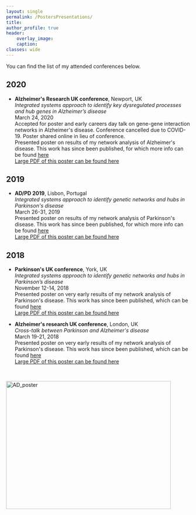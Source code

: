 ```yaml
---
layout: single
permalink: /PostersPresentations/
title: 
author_profile: true
header:
    overlay_image:
    caption:
classes: wide
---
```


You can find the list of my attended conferences below.



## 2020
* **Alzheimer's Research UK conference**, Newport, UK  
*Integrated systems approach to identify key dysregulated processes and hub genes in Alzheimer’s disease*  
March 24, 2020  
Accepted for poster and early careers day talk on gene-gene interaction networks in Alzheimer's disease. Conference cancelled due to COVID-19. Poster shared online in lieu of conference.  
Presented poster on results of my network analysis of Alzheimer's disease. This work has since been published, for which more info can be found [here](http://jackkelly75.github.io/assets/docs/publications/aging_preprint.pdf)  
[Large PDF of this poster can be found here](http://jackkelly75.github.io/assets/posters/ARUK2020.pdf)

## 2019
* **AD/PD 2019**, Lisbon, Portugal  
*Integrated systems approach to identify genetic networks and hubs in Parkinson's disease*  
March 26-31, 2019  
Presented poster on results of my network analysis of Parkinson's disease. This work has since been published, for which more info can be found [here](http://jackkelly75.github.io/assets/docs/publications/aging_preprint.pdf)  
[Large PDF of this poster can be found here](http://jackkelly75.github.io/assets/posters/ADPD2019.pdf)


## 2018
* **Parkinson's UK conference**, York, UK  
*Integrated systems approach to identify genetic networks and hubs in Parkinson’s disease*  
November 12-14, 2018  
Presented poster on very early results of my network analysis of Parkinson's disease. This work has since been published, which can be found [here](https://rdcu.be/bsWLL)  
[Large PDF of this poster can be found here](http://jackkelly75.github.io/assets/posters/PDUK2018.pdf)

* **Alzheimer's research UK conference**, London, UK  
*Cross-talk between Parkinson and Alzheimer's disease*  
March 19-21, 2018  
Presented poster on very early results of my network analysis of Parkinson's disease. This work has since been published, which can be found [here](https://rdcu.be/bsWLL)  
[Large PDF of this poster can be found here](http://jackkelly75.github.io/assets/posters/ARUK2018.pdf)


&nbsp; 


<a href="http://jackkelly75.github.io/assets/posters/ARUK2020.png">
<img src="http://jackkelly75.github.io/assets/posters/ARUK2020.png" alt="AD_poster"
	title="AD_poster" width="450" height="350" />
</a>
